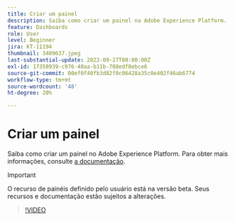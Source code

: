 ```yaml
---
title: Criar um painel
description: Saiba como criar um painel na Adobe Experience Platform.
feature: Dashboards
role: User
level: Beginner
jira: KT-11194
thumbnail: 3409637.jpeg
last-substantial-update: 2022-09-27T00:00:00Z
exl-id: 17358939-c976-40aa-b11b-708edf8ebce6
source-git-commit: 00ef0f40fb3d82f0c06428a35c0e402f46ab6774
workflow-type: tm+mt
source-wordcount: '48'
ht-degree: 20%

---
```


# Criar um painel

Saiba como criar um painel no Adobe Experience Platform. Para obter mais informações, consulte [a documentação](https://experienceleague.adobe.com/docs/experience-platform/dashboards/user-defined-dashboards.html).

>[!IMPORTANT]
>
>O recurso de painéis definido pelo usuário está na versão beta. Seus recursos e documentação estão sujeitos a alterações.

>[!VIDEO](https://video.tv.adobe.com/v/3409637/?learn=on)
